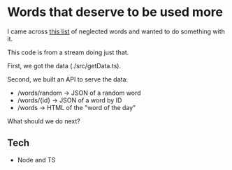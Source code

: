 # Words that deserve to be used more

I came across [this list](https://wordwarriors.wayne.edu/list) of neglected words and wanted to do something with it.

This code is from a stream doing just that.

First, we got the data (./src/getData.ts).

Second, we built an API to serve the data:
- /words/random -> JSON of a random word
- /words/{id} -> JSON of a word by ID
- /words -> HTML of the "word of the day"

What should we do next?

## Tech

- Node and TS